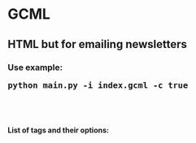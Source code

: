 
<h1>GCML</h1>
<h2>HTML but for emailing newsletters</h2>

<h3>Use example:<br/> <pre>python main.py -i index.gcml -c true</pre></h3>

<br/><br/>

<h4>List of tags and their options:</h4>

<p><pre><code><gc-body [bgcolor]></code></pre></p>
<p><pre><code><gc-container [bgcolor] [width]></code></pre></p>
<p><pre><code><gc-table [bgcolor] [width] [height] [align]></code></pre></p>
<p><pre><code><gc-btn [fontcolor] [bgcolor] [width] [height] [radius] [fontsize]></code></pre></p>
<p><pre><code><gc-spacer [height] [bgcolor]></code></pre></p>
